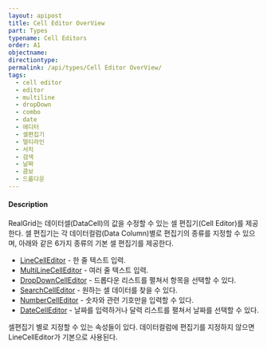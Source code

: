 ```yaml
---
layout: apipost
title: Cell Editor OverView
part: Types
typename: Cell Editors
order: A1
objectname: 
directiontype: 
permalink: /api/types/Cell Editor OverView/
tags:
  - cell editor
  - editor
  - multiline
  - dropDown
  - combo
  - date  
  - 에디터
  - 셀편집기
  - 멀티라인
  - 서치
  - 검색
  - 날짜 
  - 콤보
  - 드롭다운
---
```


#### Description

 RealGrid는 데이터셀(DataCell)의 값을 수정할 수 있는 셀 편집기(Cell Editor)를 제공한다. 셀 편집기는 각 데이터컬럼(Data Column)별로 편집기의 종류를 지정할 수 있으며, 아래와 같은 6가지 종류의 기본 셀 편집기를 제공한다.

* [LineCellEditor](/api/types/LineCellEditor) - 한 줄 텍스트 입력.  
* [MultiLineCellEditor](/api/types/MultiLineCellEditor) - 여러 줄 텍스트 입력.  
* [DropDownCellEditor](/api/types/DropDownCellEditor) - 드롭다운 리스트를 펼쳐서 항목을 선택할 수 있다.  
* [SearchCellEditor](/api/types/SearchCellEditor) - 원하는 셀 데이터를 찾을 수 있다.    
* [NumberCellEditor](/api/types/NumberCellEditor) - 숫자와 관련 기호만을 입력할 수 있다. 
* [DateCellEditor](/api/types/DateCellEditor) - 날짜를 입력하거나 달력 리스트를 펼쳐서 날짜를 선택할 수 있다.  

셀편집기 별로 지정할 수 있는 속성들이 있다. 데이터컬럼에 편집기를 지정하지 않으면 LineCellEditor가 기본으로 사용된다.
